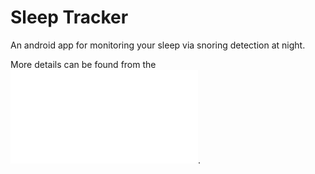# Sleep Tracker


An android app for monitoring your sleep via snoring detection at night. 

More details can be found from the ![report](docs/report.pdf).
